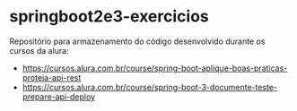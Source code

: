 # springboot2e3-exercicios

Repositório para armazenamento do código desenvolvido durante os cursos da alura:
- https://cursos.alura.com.br/course/spring-boot-aplique-boas-praticas-proteja-api-rest
- https://cursos.alura.com.br/course/spring-boot-3-documente-teste-prepare-api-deploy
